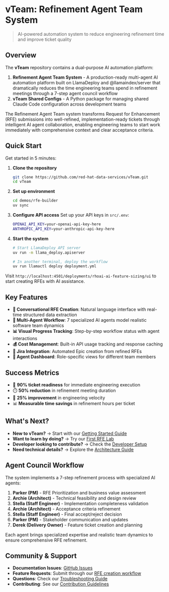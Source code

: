 # vTeam: Refinement Agent Team System

> AI-powered automation system to reduce engineering refinement time and improve ticket quality

## Overview

The **vTeam** repository contains a dual-purpose AI automation platform:

1. **Refinement Agent Team System** - A production-ready multi-agent AI automation platform built on LlamaDeploy and @llamaindex/server that dramatically reduces the time engineering teams spend in refinement meetings through a 7-step agent council workflow
2. **vTeam Shared Configs** - A Python package for managing shared Claude Code configuration across development teams

The Refinement Agent Team system transforms Request for Enhancement (RFE) submissions into well-refined, implementation-ready tickets through intelligent AI agent collaboration, enabling engineering teams to start work immediately with comprehensive context and clear acceptance criteria.

## Quick Start

Get started in 5 minutes:

1. **Clone the repository**
   ```bash
   git clone https://github.com/red-hat-data-services/vTeam.git
   cd vTeam
   ```

2. **Set up environment**
   ```bash
   cd demos/rfe-builder
   uv sync
   ```

3. **Configure API access**
   Set up your API keys in `src/.env`:
   ```bash
   OPENAI_API_KEY=your-openai-api-key-here
   ANTHROPIC_API_KEY=your-anthropic-api-key-here
   ```

4. **Start the system**
   ```bash
   # Start LlamaDeploy API server
   uv run -m llama_deploy.apiserver
   
   # In another terminal, deploy the workflow
   uv run llamactl deploy deployment.yml
   ```

Visit `http://localhost:4501/deployments/rhoai-ai-feature-sizing/ui` to start creating RFEs with AI assistance.

## Key Features

- **💬 Conversational RFE Creation**: Natural language interface with real-time structured data extraction
- **🤖 Multi-Agent Workflow**: 7 specialized AI agents model realistic software team dynamics  
- **📊 Visual Progress Tracking**: Step-by-step workflow status with agent interactions
- **💰 Cost Management**: Built-in API usage tracking and response caching
- **🔗 Jira Integration**: Automated Epic creation from refined RFEs
- **👥 Agent Dashboard**: Role-specific views for different team members

## Success Metrics

- 🎯 **90% ticket readiness** for immediate engineering execution
- ⏱️ **50% reduction** in refinement meeting duration  
- 🚀 **25% improvement** in engineering velocity
- 📊 **Measurable time savings** in refinement hours per ticket

## What's Next?

- **New to vTeam?** → Start with our [Getting Started Guide](user-guide/getting-started.md)
- **Want to learn by doing?** → Try our [First RFE Lab](labs/basic/lab-1-first-rfe.md)
- **Developer looking to contribute?** → Check the [Developer Setup](developer-guide/setup.md)
- **Need technical details?** → Explore the [Architecture Guide](developer-guide/architecture.md)

## Agent Council Workflow

The system implements a 7-step refinement process with specialized AI agents:

1. **Parker (PM)** - RFE Prioritization and business value assessment
2. **Archie (Architect)** - Technical feasibility and design review
3. **Stella (Staff Engineer)** - Implementation completeness validation
4. **Archie (Architect)** - Acceptance criteria refinement
5. **Stella (Staff Engineer)** - Final accept/reject decision
6. **Parker (PM)** - Stakeholder communication and updates
7. **Derek (Delivery Owner)** - Feature ticket creation and planning

Each agent brings specialized expertise and realistic team dynamics to ensure comprehensive RFE refinement.

## Community & Support

- **Documentation Issues**: [GitHub Issues](https://github.com/red-hat-data-services/vTeam/issues)
- **Feature Requests**: Submit through our [RFE creation workflow](user-guide/creating-rfes.md)
- **Questions**: Check our [Troubleshooting Guide](user-guide/troubleshooting.md)
- **Contributing**: See our [Contribution Guidelines](developer-guide/contributing.md)